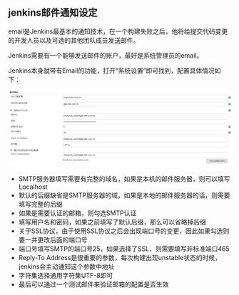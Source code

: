 ## jenkins邮件通知设定

email是Jenkins最基本的通知技术，在一个构建失败之后，他将给提交代码变更的开发人员以及可选的其他团队成员发送邮件。

Jenkins需要有一个能够发送邮件的账户，最好是系统管理员的email。

Jenkins本身就带有Email的功能，打开“系统设置”即可找到，配置具体情况如下：

![jenkins-email](../imgs/jenkins-email.JPG)

* SMTP服务器填写需要有完整的域名，如果是本机的邮件服务器，则可以填写Localhost
* 默认的后缀缺省是SMTP服务器的域，如果是本地的邮件服务器的话，则需要填写完整的后缀
* 如果是需要认证的邮箱，则勾选SMTP认证
* 填写用户名和密码，如果之前填写了默认后缀，那么可以省略掉后缀
* 关于SSL协议，由于使用SSL协议之后会出现端口号的变更，因此如果勾选则要一并更改后面的端口号
* 端口号填写SMTP的端口号25，如果选择了SSL，则需要填写非标准端口465
* Reply-To Address是很重要的参数，每次构建出现unstable状态的时候，jenkins会主动通知这个参数中地址
* 字符集选择通用字符集UTF-8即可
* 最后可以通过一个测试邮件来验证邮箱的配置是否生效

